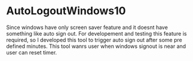 # AutoLogoutWindows10
Since windows have only screen saver feature and it doesnt have something like auto sign out.
For developement and testing this feature is required, so I developed this tool to trigger auto sign out after some pre defined minutes.
This tool wanrs user when windows signout is near and user can reset timer.


